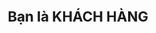 ---
title: "Bạn là KHÁCH HÀNG"
weight: 1
background: "idea/interoperability-industry.jpg"
button: "Gửi yêu câù thiết kế sản phẩm"
buttonLink: "https://form.jotform.com/211844668719468"
#  "https://forms.gle/pUik7wF9MRx75kug7"
---